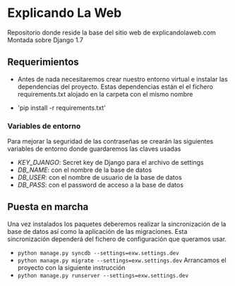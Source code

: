 # Explicando La Web

Repositorio donde reside la base del sitio web de explicandolaweb.com
Montada sobre Django 1.7

## Requerimientos
* Antes de nada necesitaremos crear nuestro entorno virtual e instalar las dependencias del proyecto. Estas dependencias están el el fichero requirements.txt alojado en la carpeta con el mismo nombre
- 'pip install -r requirements.txt'


### Variables de entorno
Para mejorar la seguridad de las contraseñas se crearán las siguientes variables de entorno donde guardaremos las claves usadas
* *KEY_DJANGO*: Secret key de Django para el archivo de settings
* *DB_NAME*: con el nombre de la base de datos
* *DB_USER*: con el nombre de usuario de la base de datos
* *DB_PASS*: con el password de acceso a la base de datos


## Puesta en marcha
Una vez instalados los paquetes deberemos realizar la sincronización de la base de datos así como la aplicación de las migraciones. Esta sincronización dependerá del fichero de configuración que queramos usar.
- `python manage.py syncdb --settings=exw.settings.dev`
- `python manage.py migrate --settings=exw.settings.dev`
Arrancamos el proyecto con la siguiente instrucción
- `python manage.py runserver --settings=exw.settings.dev`
